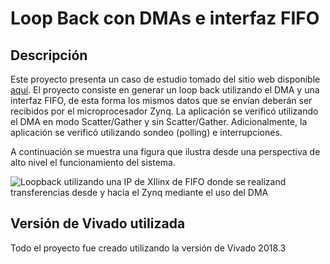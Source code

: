 # Loop Back con DMAs e interfaz FIFO

## Descripción

Este proyecto presenta un caso de estudio tomado del sitio web disponible [aquí](http://www.fpgadeveloper.com/2014/08/using-the-axi-dma-in-vivado.html). El proyecto consiste en generar un loop back utilizando el DMA y una interfaz FIFO, de esta forma los mismos datos que se envían deberán ser recibidos por el microprocesador Zynq. La aplicación se verificó utilizando el DMA en modo Scatter/Gather y sin Scatter/Gather. Adicionalmente, la aplicación se verificó utilizando sondeo (polling) e interrupciones.

A continuación se muestra una figura que ilustra desde una perspectiva de alto nivel el funcionamiento del sistema.

![Loopback utilizando una IP de XIlinx de FIFO donde se realizand transferencias desde y hacia el Zynq mediante el uso del DMA](https://raw.githubusercontent.com/cadriansalazarg/InterfacesZynq/master/Loop_Back_FIFO_DMA/Picture/LoopBack_AXI4_Stream_Data_FIFO.png)

## Versión de Vivado utilizada

Todo el proyecto fue creado utilizando la versión de Vivado 2018.3


